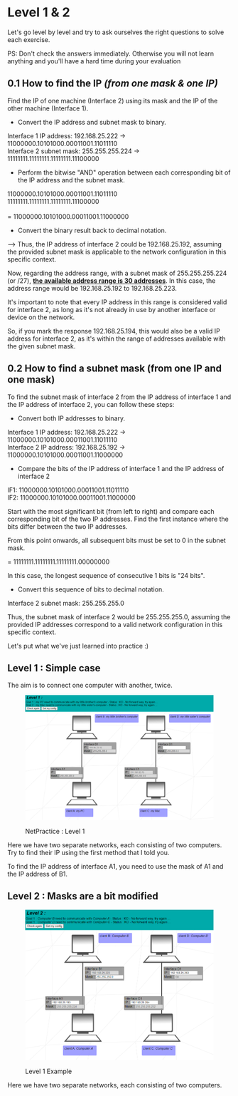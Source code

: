 # Level 1 & 2

Let's go level by level and try to ask ourselves the right questions to solve each exercise.

PS: Don't check the answers immediately. Otherwise you will not learn anything and you'll have a hard time during your evaluation



## 0.1 How to find the IP _(from one mask & one IP)_&#x20;

Find the IP of one machine (Interface 2) using its mask and the IP of the other machine (Interface 1).

* Convert the IP address and subnet mask to binary.

Interface 1 IP address:   192.168.25.222 -> 11000000.10101000.00011001.11011110 \
Interface 2 subnet mask:    255.255.255.224 -> 11111111.11111111.11111111.11100000

* Perform the bitwise "AND" operation between each corresponding bit of the IP address and the subnet mask.&#x20;

11000000.10101000.00011001.11011110 \
11111111.11111111.11111111.11100000 \
\
\= 11000000.10101000.00011001.11000000

* Convert the binary result back to decimal notation.

\--> Thus, the IP address of interface 2 could be 192.168.25.192, assuming the provided subnet mask is applicable to the network configuration in this specific context.



Now, regarding the address range, with a subnet mask of 255.255.255.224 (or /27), [**the available address range is 30 addresses**](https://42-cursus.gitbook.io/guide/rank-04/netpractice/tcp-ic-and-masks#masks-subnet-masks). In this case, the address range would be 192.168.25.192 to 192.168.25.223.

It's important to note that every IP address in this range is considered valid for interface 2, as long as it's not already in use by another interface or device on the network.

So, if you mark the response 192.168.25.194, this would also be a valid IP address for interface 2, as it's within the range of addresses available with the given subnet mask.





## 0.2 How to find a subnet mask (from one IP and one mask)

To find the subnet mask of interface 2 from the IP address of interface 1 and the IP address of interface 2, you can follow these steps:

* Convert both IP addresses to binary.

Interface 1 IP address: 192.168.25.222 -> 11000000.10101000.00011001.11011110 \
Interface 2 IP address: 192.168.25.192 -> 11000000.10101000.00011001.11000000

* Compare the bits of the IP address of interface 1 and the IP address of interface 2

IF1: 11000000.10101000.00011001.11011110 \
IF2: 11000000.10101000.00011001.11000000&#x20;

Start with the most significant bit (from left to right) and compare each corresponding bit of the two IP addresses. Find the first instance where the bits differ between the two IP addresses.

From this point onwards, all subsequent bits must be set to 0 in the subnet mask.

\= 11111111.11111111.11111111.00000000

In this case, the longest sequence of consecutive 1 bits is "24 bits".&#x20;

* Convert this sequence of bits to decimal notation.

Interface 2 subnet mask: 255.255.255.0

Thus, the subnet mask of interface 2 would be 255.255.255.0, assuming the provided IP addresses correspond to a valid network configuration in this specific context.





Let's put what we've just learned into practice :)



## Level 1 : Simple case

The aim is to connect one computer with another, twice.

<figure><img src="../../.gitbook/assets/image (36).png" alt=""><figcaption><p>NetPractice : Level 1</p></figcaption></figure>

Here we have two separate networks, each consisting of two computers. Try to find their IP using the first method that I told you.&#x20;

To find the IP address of interface A1, you need to use the mask of A1 and the IP address of B1.



## Level 2 : Masks are a bit modified

<figure><img src="../../.gitbook/assets/image (37).png" alt=""><figcaption><p>Level 1 Example</p></figcaption></figure>

Here we have two separate networks, each consisting of two computers.

